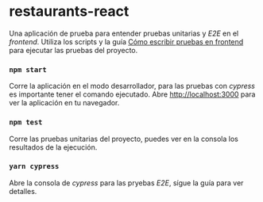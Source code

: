 # restaurants-react

Una aplicación de prueba para entender pruebas unitarias y *E2E* en el *frontend*. Utiliza los scripts y la guía [Cómo escribir pruebas en frontend](https://github.com/DussanFreire/RestaurantAPI/blob/master/TestingConcepts/HowToWriteTestsFrontend.md) para ejecutar las pruebas del proyecto. 

### `npm start`

Corre la aplicación en el modo desarrollador, para las pruebas con *cypress* es importante tener el comando ejecutado. 
Abre [http://localhost:3000](http://localhost:3000) para ver la aplicación en tu navegador.

### `npm test`

Corre las pruebas unitarias del proyecto, puedes ver en la consola los resultados de la ejecución. 

### `yarn cypress`

Abre la consola de *cypress* para las pryebas *E2E*, sígue la guía para ver detalles. 
